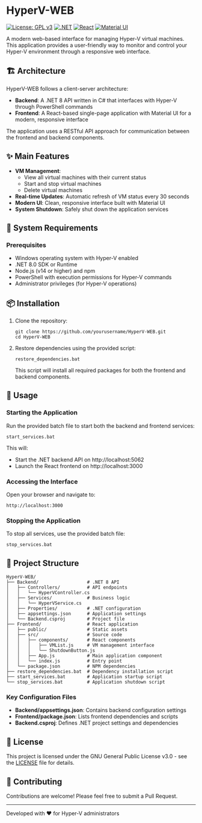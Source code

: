# HyperV-WEB

[![License: GPL v3](https://img.shields.io/badge/License-GPLv3-blue.svg)](https://www.gnu.org/licenses/gpl-3.0) [![.NET](https://img.shields.io/badge/.NET-8.0-512BD4)](https://dotnet.microsoft.com/download/dotnet/8.0) [![React](https://img.shields.io/badge/React-18-61DAFB)](https://reactjs.org/) [![Material UI](https://img.shields.io/badge/Material--UI-5-0081CB)](https://mui.com/)

A modern web-based interface for managing Hyper-V virtual machines. This application provides a user-friendly way to monitor and control your Hyper-V environment through a responsive web interface.

## 🏗️ Architecture

HyperV-WEB follows a client-server architecture:

- **Backend**: A .NET 8 API written in C# that interfaces with Hyper-V through PowerShell commands
- **Frontend**: A React-based single-page application with Material UI for a modern, responsive interface

The application uses a RESTful API approach for communication between the frontend and backend components.

## ✨ Main Features

- **VM Management**:
  - View all virtual machines with their current status
  - Start and stop virtual machines
  - Delete virtual machines
- **Real-time Updates**: Automatic refresh of VM status every 30 seconds
- **Modern UI**: Clean, responsive interface built with Material UI
- **System Shutdown**: Safely shut down the application services

## 🔧 System Requirements

### Prerequisites

- Windows operating system with Hyper-V enabled
- .NET 8.0 SDK or Runtime
- Node.js (v14 or higher) and npm
- PowerShell with execution permissions for Hyper-V commands
- Administrator privileges (for Hyper-V operations)

## 📦 Installation

1. Clone the repository:
   ```
   git clone https://github.com/yourusername/HyperV-WEB.git
   cd HyperV-WEB
   ```

2. Restore dependencies using the provided script:
   ```
   restore_dependencies.bat
   ```
   This script will install all required packages for both the frontend and backend components.

## 🚀 Usage

### Starting the Application

Run the provided batch file to start both the backend and frontend services:

```
start_services.bat
```

This will:
- Start the .NET backend API on http://localhost:5062
- Launch the React frontend on http://localhost:3000

### Accessing the Interface

Open your browser and navigate to:
```
http://localhost:3000
```

### Stopping the Application

To stop all services, use the provided batch file:

```
stop_services.bat
```

## 📁 Project Structure

```
HyperV-WEB/
├── Backend/                  # .NET 8 API
│   ├── Controllers/          # API endpoints
│   │   └── HyperVController.cs
│   ├── Services/             # Business logic
│   │   └── HyperVService.cs
│   ├── Properties/           # .NET configuration
│   ├── appsettings.json      # Application settings
│   └── Backend.csproj        # Project file
├── Frontend/                 # React application
│   ├── public/               # Static assets
│   ├── src/                  # Source code
│   │   ├── components/       # React components
│   │   │   ├── VMList.js     # VM management interface
│   │   │   └── ShutdownButton.js
│   │   ├── App.js            # Main application component
│   │   └── index.js          # Entry point
│   └── package.json          # NPM dependencies
├── restore_dependencies.bat  # Dependency installation script
├── start_services.bat        # Application startup script
└── stop_services.bat         # Application shutdown script
```

### Key Configuration Files

- **Backend/appsettings.json**: Contains backend configuration settings
- **Frontend/package.json**: Lists frontend dependencies and scripts
- **Backend.csproj**: Defines .NET project settings and dependencies

## 📄 License

This project is licensed under the GNU General Public License v3.0 - see the [LICENSE](LICENSE) file for details.

## 🤝 Contributing

Contributions are welcome! Please feel free to submit a Pull Request.

---

Developed with ❤️ for Hyper-V administrators